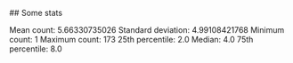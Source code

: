 ## Some stats 

Mean count:        5.66330735026
Standard deviation: 4.99108421768
Minimum count:     1
Maximum count:     173
25th percentile:    2.0
Median:             4.0
75th percentile:    8.0

